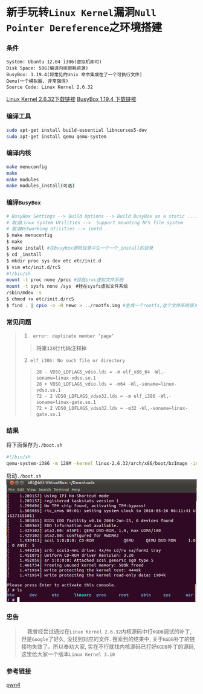 # 新手玩转`Linux Kernel`漏洞`Null Pointer Dereference`之环境搭建

### 条件
```
System: Ubuntu 12.04 i386(虚拟机即可)
Disk Space: 50G(编译内核很耗资源)
BusyBox: 1.19.4(将常见的Unix 命令集成在了一个可执行文件)
Qemu(一个模拟器, 非常强悍)
Source Code: Linux Kernel 2.6.32
```
[Linux Kernel 2.6.32下载链接](https://mirrors.edge.kernel.org/pub/linux/kernel/v2.6/linux-2.6.32.tar.gz)
[BusyBox 1.19.4 下载链接](https://busybox.net/downloads/busybox-1.19.4.tar.bz2)
### 编译工具
```bash
sudo apt-get install build-essential libncurses5-dev
sudo apt-get install qemu qemu-system
```
### 编译内核
```bash
make menuconfig
make
make modules
make modules_install(可选)
```
### 编译`BusyBox`
```bash
# BusyBox Settings --> Build Options --> Build BusyBox as a static ....
# 取消Linux System Utilities -->  Support mounting NFS file system
# 取消Networking Utilities --> inetd
$ make menuconfig
$ make
$ make install #在busybox源码目录中生一个一个_install的目录
$ cd _install
$ mkdir proc sys dev etc etc/init.d
$ vim etc/init.d/rcS
#!/bin/sh
mount -t proc none /proc #挂在proc虚拟文件系统
mount -t sysfs none /sys　#挂在sysfs虚拟文件系统
/sbin/mdev -s
$ chmod +x etc/init.d/rcS
$ find . | cpio -o -H newc > ../rootfs.img #生成一个rootfs,这个文件系统很关键
```
### 常见问题
> 1. ` error: duplicate member ‘page’`
> > 将第`128`行代码注释掉
> 2. `elf_i386: No such file or directory`
> >  ```
> >  28 - VDSO_LDFLAGS_vdso.lds = -m elf_x86_64 -Wl,-soname=linux-vdso.so.1
> >  28 + VDSO_LDFLAGS_vdso.lds = -m64 -Wl,-soname=linux-vdso.so.1
> > 72 - 2 VDSO_LDFLAGS_vdso32.lds = -m elf_i386 -Wl,-soname=linux-gate.so.1
> > 72 + 2 VDSO_LDFLAGS_vdso32.lds = -m32 -Wl,-soname=linux-gate.so.1
> >  ```
### 结果
将下面保存为`./boot.sh`
```bash
#!/bin/sh
qemu-system-i386 -m 128M -kernel linux-2.6.32/arch/x86/boot/bzImage -initrd busybox-1.19.4/rootfs.img -append "console=ttyS0 root=/dev/ram rdinit=/sbin/init" --nographic
```
启动`./boot.sh`
![result01](./01.png)

### 忠告
> &nbsp;&nbsp;&nbsp;&nbsp;我曾经尝试通过在`Linux Kernel 2.6.32`内核源码中打`KGDB`调试的补丁, 但是`Google`了好久, 没找到对应的文件. 搜索到的结果中, 关于`KGDB`补丁的链接均失效了。所以奉劝大家, 实在不行就找内核源码已打好`KGDB`补丁的源码, 这里给大家一个版本`Linux Kernel 3.10`

### 参考链接
[pwn4](http://pwn4.fun/2017/04/17/Linux%E5%86%85%E6%A0%B8%E6%BC%8F%E6%B4%9E%E5%88%A9%E7%94%A8%EF%BC%88%E4%B8%80%EF%BC%89%E7%8E%AF%E5%A2%83%E9%85%8D%E7%BD%AE/)
